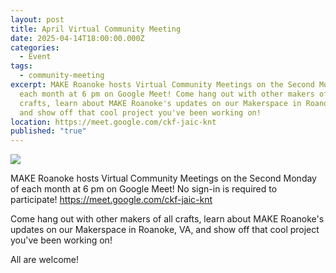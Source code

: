 ```yaml
---
layout: post
title: April Virtual Community Meeting
date: 2025-04-14T18:00:00.000Z
categories:
  - Event
tags:
  - community-meeting
excerpt: MAKE Roanoke hosts Virtual Community Meetings on the Second Monday of
  each month at 6 pm on Google Meet! Come hang out with other makers of all
  crafts, learn about MAKE Roanoke's updates on our Makerspace in Roanoke, VA,
  and show off that cool project you've been working on!
location: https://meet.google.com/ckf-jaic-knt
published: "true"
---
```

![](/assets/images/2025-4-14-virtual-community-meeting-website-1200-x-300-px-.png)

MAKE Roanoke hosts Virtual Community Meetings on the Second Monday of each month at 6 pm on Google Meet! No sign-in is required to participate! https://meet.google.com/ckf-jaic-knt

Come hang out with other makers of all crafts, learn about MAKE Roanoke's updates on our Makerspace in Roanoke, VA, and show off that cool project you've been working on!

All are welcome!
